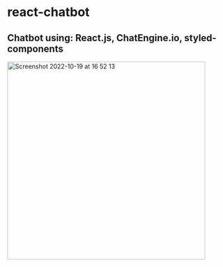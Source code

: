# react-chatbot

## Chatbot using: React.js, ChatEngine.io, styled-components

<img width="454" alt="Screenshot 2022-10-19 at 16 52 13" src="https://user-images.githubusercontent.com/68688135/196727370-a2955aa8-ccfb-4a2e-9e93-9aadfe5b8b85.png">
